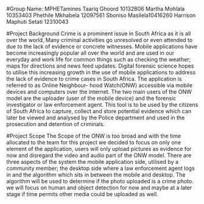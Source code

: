 
#Group Name: MPHETamines
Taariq Ghoord 10132806
Martha Mohlala 10353403
Phethile Mkhabela 12097561
Sboniso Masilela10416260
Harrison Maphuti Setati 12310043


#Project Background
Crime is a prominent issue in South Africa as it is all over the world, 
Many criminal activities go unresolved or even attended to due to the lack of evidence or concrete witnesses. 
Mobile applications have become increasingly popular all over the world and are used in our everyday and work life for common things such as checking the weather;
maps for directions and news feed updates. Digital forensic science hopes to utilise this increasing growth in the use of mobile applications to address the lack of evidence to crime cases in South Africa. 
The application is referred to as Online Neighbour- hood Watch(ONW) accessible via mobile devices and computers over the internet. 
The two main users of the ONW model are the uploader (user of the mobile device) and the forensic investigator or law enforcement agent. 
This tool is to be used by the citizens of South Africa to capture, collect and store potential evidence which can later be viewed and analysed by the Police department and used in the prosecution and detention of criminals.

#Project Scope
The Scope of the ONW is too broad and with the time allocated to the team for this project we decided to focus on only one element of the application, 
users will only upload pictures as evidence for now and disregard the video and audio part of the ONW model.
There are three aspects of the system the mobile application side, utilised by a community member; the desktop side where a law enforcement agent logs in and the algorithm which sits in between the mobile and desktop. The algorithm will be used to determine if the photo uploaded is a crime photo.
we will focus on human and object detection for now and maybe at a later stage if time permits other media could be uploaded as well.





